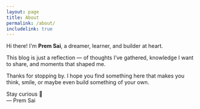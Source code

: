 ```yaml
---
layout: page
title: About
permalink: /about/
includelink: true
---
```


Hi there! I'm **Prem Sai**, a dreamer, learner, and builder at heart.

This blog is just a reflection — of thoughts I’ve gathered, knowledge I want to share, and moments that shaped me.

Thanks for stopping by. I hope you find something here that makes you think, smile, or maybe even build something of your own.

Stay curious 🌱  
— Prem Sai
